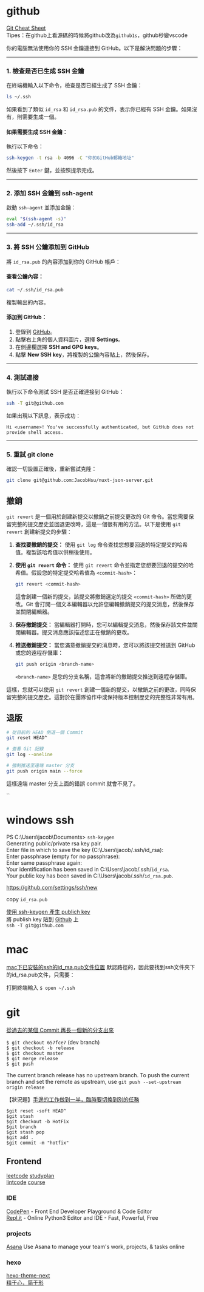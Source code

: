 # github

[Git Cheat Sheet](https://blog.igevin.info/posts/git-cheat-sheet/)  
Tipes：在github上看源碼的時候將github改為`github1s`，github秒變vscode


你的電腦無法使用你的 SSH 金鑰連接到 GitHub。以下是解決問題的步驟：

---

### 1. **檢查是否已生成 SSH 金鑰**
在終端機輸入以下命令，檢查是否已經生成了 SSH 金鑰：

```bash
ls ~/.ssh
```

如果看到了類似 `id_rsa` 和 `id_rsa.pub` 的文件，表示你已經有 SSH 金鑰。如果沒有，則需要生成一個。

#### 如果需要生成 SSH 金鑰：
執行以下命令：

```bash
ssh-keygen -t rsa -b 4096 -C "你的GitHub郵箱地址"
```

然後按下 `Enter` 鍵，並按照提示完成。

---

### 2. **添加 SSH 金鑰到 ssh-agent**
啟動 `ssh-agent` 並添加金鑰：

```bash
eval "$(ssh-agent -s)"
ssh-add ~/.ssh/id_rsa
```

---

### 3. **將 SSH 公鑰添加到 GitHub**
將 `id_rsa.pub` 的內容添加到你的 GitHub 帳戶：

#### 查看公鑰內容：
```bash
cat ~/.ssh/id_rsa.pub
```

複製輸出的內容。

#### 添加到 GitHub：
1. 登錄到 [GitHub](https://github.com)。
2. 點擊右上角的個人資料圖片，選擇 **Settings**。
3. 在側邊欄選擇 **SSH and GPG keys**。
4. 點擊 **New SSH key**，將複製的公鑰內容貼上，然後保存。

---

### 4. **測試連接**
執行以下命令測試 SSH 是否正確連接到 GitHub：

```bash
ssh -T git@github.com
```

如果出現以下訊息，表示成功：

```plaintext
Hi <username>! You've successfully authenticated, but GitHub does not provide shell access.
```

---

### 5. **重試 git clone**
確認一切設置正確後，重新嘗試克隆：

```bash
git clone git@github.com:JacobHsu/nuxt-json-server.git
```

## 撤銷

`git revert` 是一個用於創建新提交以撤銷之前提交更改的 Git 命令。當您需要保留完整的提交歷史並回退更改時，這是一個很有用的方法。以下是使用 `git revert` 創建新提交的步驟：

1. **查找要撤銷的提交：** 使用 `git log` 命令查找您想要回退的特定提交的哈希值。複製該哈希值以供稍後使用。

2. **使用 `git revert` 命令：** 使用 `git revert` 命令並指定您想要回退的提交的哈希值。假設您的特定提交哈希值為 `<commit-hash>`：

   ```bash
   git revert <commit-hash>
   ```

   這會創建一個新的提交，該提交將撤銷選定的提交 `<commit-hash>` 所做的更改。Git 會打開一個文本編輯器以允許您編輯撤銷提交的提交消息，然後保存並關閉編輯器。

3. **保存撤銷提交：** 當編輯器打開時，您可以編輯提交消息，然後保存該文件並關閉編輯器。提交消息應該描述您正在撤銷的更改。

4. **推送撤銷提交：** 當您滿意撤銷提交的消息時，您可以將該提交推送到 GitHub 或您的遠程存儲庫：

   ```bash
   git push origin <branch-name>
   ```

   `<branch-name>` 是您的分支名稱，這會將新的撤銷提交推送到遠程存儲庫。

這樣，您就可以使用 `git revert` 創建一個新的提交，以撤銷之前的更改，同時保留完整的提交歷史。這對於在團隊協作中或保持版本控制歷史的完整性非常有用。

## 退版

```bash
# 從目前的 HEAD 倒退一個 Commit
git reset HEAD^

# 查看 Git 記錄
git log --oneline

# 強制推送至遠端 master 分支
git push origin main --force
```
這樣遠端 master 分支上面的錯誤 commit 就會不見了。


``

# windows ssh

PS C:\Users\jacob\Documents> `ssh-keygen`  
Generating public/private rsa key pair.  
Enter file in which to save the key (C:\Users\jacob/.ssh/id_rsa):  
Enter passphrase (empty for no passphrase):  
Enter same passphrase again:  
Your identification has been saved in C:\Users\jacob/.ssh/`id_rsa`.  
Your public key has been saved in C:\Users\jacob/.ssh/`id_rsa.pub`.  


https://github.com/settings/ssh/new

copy `id_rsa.pub`

[使用 ssh-keygen 產生 publich key](https://www.maxlist.xyz/2022/12/22/github-ssh-setting/)  
將 publish key 貼到 [Github](https://github.com/settings/keys) 上  
`ssh -T git@github.com`  

# mac

[mac下已安裝的ssh的id_rsa.pub文件位置](https://blog.csdn.net/Cloudox_/article/details/50284131)
默認路徑的，因此要找到ssh文件夾下的id_rsa.pub文件，只需要：

打開終端輸入 `$ open ~/.ssh`

# git 

[從過去的某個 Commit 再長一個新的分支出來](https://gitbook.tw/chapters/branch/branch-from-old-commit.html)

`$ git checkout 657fce7`  (dev branch)  
`$ git checkout -b release`    
`$ git checkout master`  
`$ git merge release`  
`$ git push`  

The current branch release has no upstream branch.
To push the current branch and set the remote as upstream, use
`git push --set-upstream origin release`  

【狀況題】[手邊的工作做到一半，臨時要切換到別的任務](https://gitbook.tw/chapters/faq/stash.html)


 `$git reset -soft HEAD^`  
 `$git stash`  
 `$git checkout -b HotFix`  
 `$git branch`  
 `$git stash pop`  
 `$git add .`  
 `$git commit -m "hotfix"`  


## Frontend 

[leetcode](https://leetcode.com/) [studyplan](https://leetcode.com/studyplan/)  
[lintcode](https://www.lintcode.com/)  [course](https://www.lintcode.com/course/list/?tagId=1267&chargeStatus=1)  

### IDE
[CodePen](https://codepen.io/) - Front End Developer Playground & Code Editor  
[Repl.it](https://repl.it/languages/python3) - Online Python3 Editor and IDE - Fast, Powerful, Free  

### projects
[Asana](https://app.asana.com/) Use Asana to manage your team's work, projects, & tasks online

### hexo 

[hexo-theme-next](https://theme-next.org)  
[精于心，简于形](https://theme-next.iissnan.com/)  

